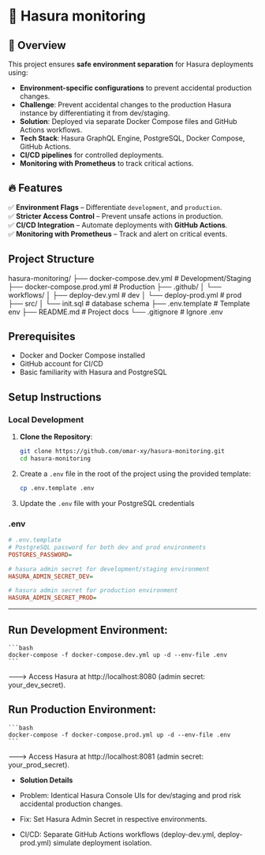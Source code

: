 # 🚀 Hasura monitoring  

## 📌 Overview  
This project ensures **safe environment separation** for Hasura deployments using:

- **Environment-specific configurations** to prevent accidental production changes.  
- **Challenge**: Prevent accidental changes to the production Hasura instance by differentiating it from dev/staging.
- **Solution**: Deployed via separate Docker Compose files and GitHub Actions workflows.
- **Tech Stack**: Hasura GraphQL Engine, PostgreSQL, Docker Compose, GitHub Actions.
- **CI/CD pipelines** for controlled deployments.  
- **Monitoring with Prometheus** to track critical actions.

## 🔥 Features  
✅ **Environment Flags** – Differentiate `development`, and `production`.  
✅ **Stricter Access Control** – Prevent unsafe actions in production.  
✅ **CI/CD Integration** – Automate deployments with **GitHub Actions**.  
✅ **Monitoring with Prometheus** – Track and alert on critical events.  



## Project Structure

hasura-monitoring/
├── docker-compose.dev.yml    # Development/Staging
├── docker-compose.prod.yml   # Production
├── .github/
│   └── workflows/
│       ├── deploy-dev.yml    # dev
│       └── deploy-prod.yml   # prod
├── src/
│   └── init.sql              # database schema
├── .env.template             # Template env
├── README.md                 # Project docs
└── .gitignore                # Ignore .env


## Prerequisites

- Docker and Docker Compose installed
- GitHub account for CI/CD
- Basic familiarity with Hasura and PostgreSQL

## Setup Instructions

### Local Development

1. **Clone the Repository**:
   ```bash
   git clone https://github.com/omar-xy/hasura-monitoring.git
   cd hasura-monitoring

2. Create a `.env` file in the root of the project using the provided template:

   ```bash
   cp .env.template .env

3. Update the   `.env` file with your PostgreSQL credentials

### .env

```ini
# .env.template
# PostgreSQL password for both dev and prod environments
POSTGRES_PASSWORD=

# hasura admin secret for development/staging environment
HASURA_ADMIN_SECRET_DEV=

# hasura admin secret for production environment
HASURA_ADMIN_SECRET_PROD=
```

---

## Run Development Environment:

    ```bash
    docker-compose -f docker-compose.dev.yml up -d --env-file .env
    ```

---> Access Hasura at http://localhost:8080 (admin secret: your_dev_secret).

## Run Production Environment:

    ```bash
    docker-compose -f docker-compose.prod.yml up -d --env-file .env
    ```

---> Access Hasura at http://localhost:8081 (admin secret: your_prod_secret).


- **Solution Details**

- Problem: Identical Hasura Console UIs for dev/staging and prod risk accidental production changes.

- Fix: Set Hasura Admin Secret in respective environments.

- CI/CD: Separate GitHub Actions workflows (deploy-dev.yml, deploy-prod.yml) simulate deployment isolation.
